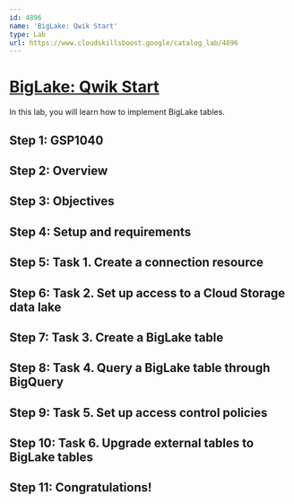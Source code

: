 ```yaml
---
id: 4896
name: 'BigLake: Qwik Start'
type: Lab
url: https://www.cloudskillsboost.google/catalog_lab/4896
---
```


# [BigLake: Qwik Start](https://www.cloudskillsboost.google/catalog_lab/4896)

In this lab, you will learn how to implement BigLake tables.

## Step 1: GSP1040

## Step 2: Overview

## Step 3: Objectives

## Step 4: Setup and requirements

## Step 5: Task 1. Create a connection resource

## Step 6: Task 2. Set up access to a Cloud Storage data lake

## Step 7: Task 3. Create a BigLake table

## Step 8: Task 4. Query a BigLake table through BigQuery

## Step 9: Task 5. Set up access control policies

## Step 10: Task 6. Upgrade external tables to BigLake tables

## Step 11: Congratulations!

